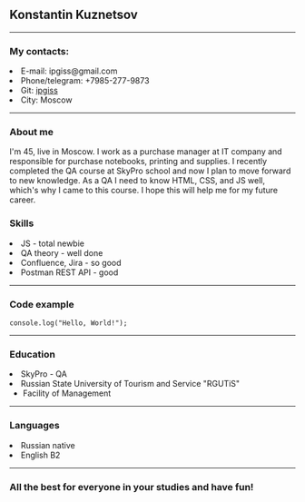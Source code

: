 ## Konstantin Kuznetsov

---

### My contacts:

<li> E-mail: ipgiss@gmail.com </li>
<li> Phone/telegram: +7985-277-9873 </li>
<li> Git: <a href="https://github.com/ipgiss">ipgiss</a> </li>
<li> City: Moscow </li>

---

### About me

I'm 45, live in Moscow. I work as a purchase manager at IT company and responsible for purchase notebooks, printing and supplies. I recently completed the QA course at SkyPro school and now I plan to move forward to new knowledge. As a QA I need to know HTML, CSS, and JS well, which's why I came to this course. I hope this will help me for my future career.

### Skills

<li>JS - total newbie</li>
<li> QA theory - well done </li>
<li> Confluence, Jira - so good</li>
<li>Postman REST API - good</li>

---

### Code example

`console.log("Hello, World!");`

---

### Education

<li> SkyPro - QA</li>

<li>Russian State University of Tourism and Service "RGUTiS" <ul>
    <li>Facility of Management </li> 
</ul>

---

### Languages

<li> Russian native</li>
<li> English B2</li>

---

### All the best for everyone in your studies and have fun!
